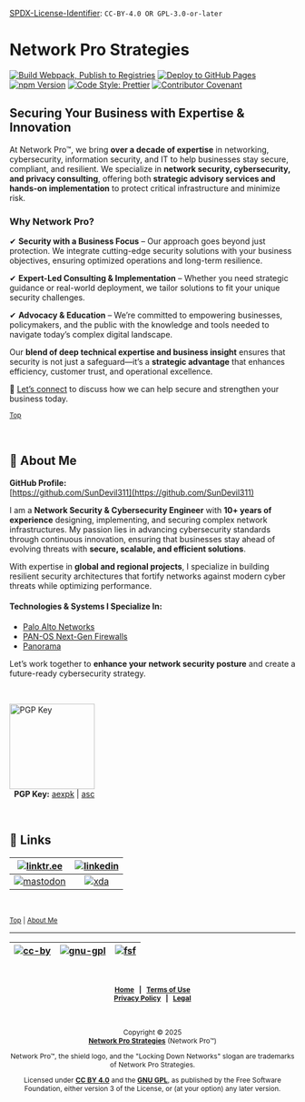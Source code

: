 <!-- =========================================================================
SPDX-License-Identifier: CC-BY-4.0 OR GPL-3.0-or-later
This file is part of Network Pro.
========================================================================== -->

<!--
Copyright © 2025 Network Pro Strategies (Network Pro)

---

I. Creative Commons Attribution 4.0 International

Network Pro (the "Licensed Material") is licensed under Creative Commons Attribution 4.0 International ("CC BY 4.0"). To view a copy of this license, visit https://creativecommons.org/licenses/by/4.0/.

Per the terms of the License, you are free to distribute, remix, adapt, and build upon the Licensed Material for any purpose, even commercially. You must give appropriate credit, provide a link to the License, and indicate if changes were made.

The Licensor offers the Licensed Material as-is and as-available, and makes no representations or warranties of any kind concerning the Licensed Material, whether express, implied, statutory, or other. This includes, without limitation, warranties of title, merchantability, fitness for a particular purpose, non-infringement, absence of latent or other defects, accuracy, or the presence or absence of errors, whether or not known or discoverable.

Permissions beyond the scope of this License—or instead of those permitted by this License—may be available as further defined within this document.

  SPDX Reference: https://spdx.org/licenses/CC-BY-4.0.html
  Canonical URL: https://creativecommons.org/licenses/by/4.0/

---

II. GNU General Public License

Network Pro is free software: you can redistribute it and/or modify it under the terms of the GNU General Public License ("GNU GPL") as published by the Free Software Foundation, either version 3 of the License, or (at your option) any later version.

This material is distributed in the hope that it will be useful, but WITHOUT ANY WARRANTY; without even the implied warranty of MERCHANTABILITY or
FITNESS FOR A PARTICULAR PURPOSE.

See the GNU General Public License for more details.

  SPDX Reference: https://spdx.org/licenses/GPL-3.0-or-later.html
  Canonical URL: https://www.gnu.org/licenses/gpl-3.0.html

---

Author: Scott Lopez
Email: <contact@neteng.pro>
Web: <https://bio.neteng.pro>
-->

[SPDX-License-Identifier](https://spdx.dev/learn/handling-license-info/): `CC-BY-4.0 OR GPL-3.0-or-later`

<a name="top"></a>

# Network Pro Strategies

[![Build Webpack, Publish to Registries](https://github.com/netwk-pro/netwk-pro.github.io/actions/workflows/webpack.yml/badge.svg)](https://github.com/netwk-pro/netwk-pro.github.io/actions/workflows/webpack.yml) [![Deploy to GitHub Pages](https://github.com/netwk-pro/netwk-pro.github.io/actions/workflows/upload.yml/badge.svg)](https://github.com/netwk-pro/netwk-pro.github.io/actions/workflows/upload.yml)  
[![npm Version](https://img.shields.io/npm/v/%40neteng-pro%2Fnetwk-pro-web?registry_uri=https%3A%2F%2Fregistry.npmjs.com&style=flat&logo=npm&logoSize=auto&labelColor=fffff&color=0c7ebe)](https://www.npmjs.com/package/@neteng-pro/netwk-pro-web) [![Code Style: Prettier](https://img.shields.io/badge/code_style-prettier-ff69b4.svg?style=flat)](https://github.com/prettier/prettier) [![Contributor Covenant](https://img.shields.io/badge/Contributor%20Covenant-2.1-4baaaa.svg)](https://github.com/netwk-pro/netwk-pro.github.io/blob/master/CODE_OF_CONDUCT.md)

## **Securing Your Business with Expertise & Innovation**

At Network Pro&trade;, we bring **over a decade of expertise** in networking, cybersecurity, information security, and IT to help businesses stay secure, compliant, and resilient. We specialize in **network security, cybersecurity, and privacy consulting**, offering both **strategic advisory services and hands-on implementation** to protect critical infrastructure and minimize risk.

### **Why Network Pro?**

✔ **Security with a Business Focus** – Our approach goes beyond just protection. We integrate cutting-edge security solutions with your business objectives, ensuring optimized operations and long-term resilience.

✔ **Expert-Led Consulting & Implementation** – Whether you need strategic guidance or real-world deployment, we tailor solutions to fit your unique security challenges.

✔ **Advocacy & Education** – We’re committed to empowering businesses, policymakers, and the public with the knowledge and tools needed to navigate today’s complex digital landscape.

Our **blend of deep technical expertise and business insight** ensures that security is not just a safeguard&mdash;it’s a **strategic advantage** that enhances efficiency, customer trust, and operational excellence.

🔹 [Let’s connect](https://contact.neteng.pro) to discuss how we can help secure and strengthen your business today.

<sub>[Top](#top)</sub>

&nbsp;

<a name="about-me"></a>

## 🚀 About Me

**GitHub Profile:**  
[https://github.com/SunDevil311](https://github.com/SunDevil311)

I am a **Network Security & Cybersecurity Engineer** with **10+ years of experience** designing, implementing, and securing complex network infrastructures. My passion lies in advancing cybersecurity standards through continuous innovation, ensuring that businesses stay ahead of evolving threats with **secure, scalable, and efficient solutions**.

With expertise in **global and regional projects**, I specialize in building resilient security architectures that fortify networks against modern cyber threats while optimizing performance.

#### **Technologies & Systems I Specialize In:**

- [Palo Alto Networks](https://www.paloaltonetworks.com)
- [PAN-OS Next-Gen Firewalls](https://docs.paloaltonetworks.com/pan-os)
- [Panorama](https://docs.paloaltonetworks.com/panorama)

Let’s work together to **enhance your network security posture** and create a future-ready cybersecurity strategy.

&nbsp;

<img src="https://netwk.pro/img/qr/pgp.png" width="150px" height="150px" alt="PGP Key"><br />&nbsp;
<span style="font-size: 14px">
<b>PGP Key:</b> <a href="https://raw.githubusercontent.com/netwk-pro/netwk-pro.github.io/refs/heads/master/assets/files/support_at_neteng_pro.aexpk" type="application/pgp-keys">aexpk</a> | <a href="https://raw.githubusercontent.com/netwk-pro/netwk-pro.github.io/refs/heads/master/assets/files/support_at_neteng_pro.asc" type="text/plain">asc</a>
</span>

&nbsp; <!-- space for clarity -->

## 🔗 Links

|  [![linktr.ee](https://img.shields.io/badge/linktree-43E55E?style=for-the-badge&logo=linktree&logoColor=white)](https://linktr.ee/scottlopez)  | [![linkedin](https://img.shields.io/badge/linkedin-0A66C2?style=for-the-badge&logo=linkedin&logoColor=white)](https://linkedin.com/in/scottlopez) |
| :--------------------------------------------------------------------------------------------------------------------------------------------: | :-----------------------------------------------------------------------------------------------------------------------------------------------: |
| [![mastodon](https://img.shields.io/badge/Mastodon-6364FF?style=for-the-badge&logo=Mastodon&logoColor=white)](https://noc.social/@sundevil311) |  [![xda](https://img.shields.io/badge/xda%20developers-2DAAE9?style=for-the-badge&logo=xda-developers&logoColor=white)](https://xda.neteng.pro)   |

&nbsp; <!-- space for clarity -->

<sub>[Top](#top) | [About Me](#about-me)</sub>

---

| [![cc-by](https://forthebadge.com/images/badges/cc-by.png)](https://creativecommons.org/licenses/by/4.0/) | [![gnu-gpl](https://img.shields.io/badge/LICENSE-GPLv3-red?style=for-the-badge&labelColor=9b9b9b&color=d0021b)](https://www.gnu.org/licenses/gpl-3.0.html) | [![fsf](https://netwk.pro/img/fsf-member.png)](https://my.fsf.org/join?referrer=6725885) |
| :-------------------------------------------------------------------------------------------------------: | :--------------------------------------------------------------------------------------------------------------------------------------------------------: | :--------------------------------------------------------------------------------------: |

&nbsp;

<span style="font-size: 12px; font-weight: bold; text-align: center;">

[Home](https://netwk.pro) &nbsp; | &nbsp; [Terms of Use](https://github.com/netwk-pro/netwk-pro.github.io/blob/master/legal/TERMS.md)  
[Privacy Policy](https://github.com/netwk-pro/netwk-pro.github.io/blob/master/legal/PRIVACY.md) &nbsp; | &nbsp; [Legal](https://github.com/netwk-pro/netwk-pro.github.io/blob/master/LICENSE.md)

</span>

&nbsp;

<span style="font-size: 12px; text-align: center;">

Copyright &copy; 2025  
**[Network Pro Strategies](https://netwk.pro/)** (Network Pro&trade;)

Network Pro&trade;, the shield logo, and the "Locking Down Networks" slogan are trademarks of Network Pro Strategies.

Licensed under **[CC BY 4.0](https://creativecommons.org/licenses/by/4.0/)** and the **[GNU GPL](https://spdx.org/licenses/GPL-3.0-or-later.html)**, as published by the Free Software Foundation, either version 3 of the License, or (at your option) any later version.

</span>
